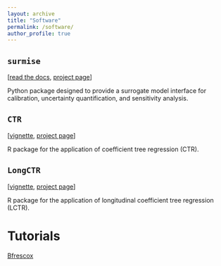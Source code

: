 ```yaml
---
layout: archive
title: "Software"
permalink: /software/
author_profile: true
---
```


## ``surmise``

[[read the docs](https://surmise.readthedocs.io/en/latest/), [project page](https://github.com/surmising/surmise)]

Python package designed to provide a surrogate model interface for calibration, uncertainty quantification, and
sensitivity analysis.

## ``CTR``

[[vignette]({{https://ozgesurer.github.io}}/files/ctr-vignette.html), [project page](https://github.com/ozgesurer/CTR)]

R package for the application of coefficient tree regression (CTR).

## ``LongCTR``

[[vignette]({{https://ozgesurer.github.io}}/files/vignette.html), [project page](https://github.com/ozgesurer/LongCTR)]

R package for the application of longitudinal coefficient tree regression (LCTR).

# Tutorials

[Bfrescox](/software/tutorials)
